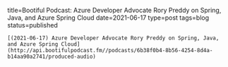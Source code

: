 
title=Bootiful Podcast: Azure Developer Advocate Rory Preddy on Spring, Java, and Azure Spring Cloud
date=2021-06-17
type=post
tags=blog
status=published
~~~~~~
[(2021-06-17) Azure Developer Advocate Rory Preddy on Spring, Java, and Azure Spring Cloud](http://api.bootifulpodcast.fm//podcasts/6b38f0b4-8b56-4254-8d4a-b14aa90a2741/produced-audio) 
            